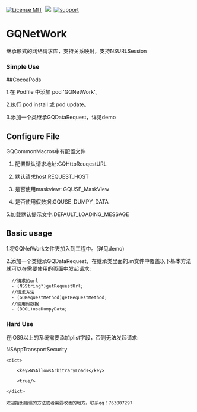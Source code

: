 [![License MIT](https://img.shields.io/badge/license-MIT-green.svg?style=flat)](https://raw.githubusercontent.com/angelcs1990/GQImageViewer/master/LICENSE)&nbsp;
[![](https://img.shields.io/badge/platform-iOS-brightgreen.svg)](http://cocoapods.org/?q=GQImageViewer)&nbsp;
[![support](https://img.shields.io/badge/support-iOS5.0%2B-blue.svg)](https://www.apple.com/nl/ios/)&nbsp;

# GQNetWork

继承形式的网络请求库，支持关系映射，支持NSURLSession

### Simple Use

##CocoaPods

1.在 Podfile 中添加 pod 'GQNetWork'。

2.执行 pod install 或 pod update。

3.添加一个类继承GQDataRequest，详见demo

## Configure File

GQCommonMacros中有配置文件

1.  配置默认请求地址:GQHttpReuqestURL   

2.  默认请求host:REQUEST_HOST  

3. 是否使用maskview: GQUSE_MaskView

4. 是否使用假数据:GQUSE_DUMPY_DATA

5.加载默认提示文字:DEFAULT_LOADING_MESSAGE

## Basic usage

1.将GQNetWork文件夹加入到工程中。(详见demo)

2.添加一个类继承GQDataRequest，在继承类里面的.m文件中覆盖以下基本方法就可以在需要使用的页面中发起请求:
``` objc
  //请求的url
  - (NSString*)getRequestUrl;
  //请求方法
  - (GQRequestMethod)getRequestMethod;
  //使用假数据
  - (BOOL)useDumpyData;
``` 

### Hard Use



在iOS9以上的系统需要添加plist字段，否则无法发起请求:
  
  <key>NSAppTransportSecurity</key>
  
	<dict>
	
		<key>NSAllowsArbitraryLoads</key>
		
		<true/>
		
	</dict>
		
	欢迎指出错误的方法或者需要改善的地方。联系qq：763007297

